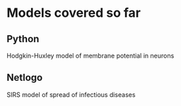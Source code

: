 # Models covered so far

## Python
Hodgkin-Huxley model of membrane potential in neurons

## Netlogo
SIRS model of spread of infectious diseases
